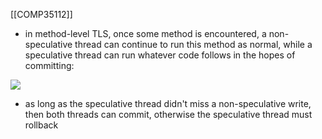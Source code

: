 [[COMP35112]]

- in method-level TLS, once some method is encountered, a non-speculative thread can continue to run this method as normal, while a speculative thread can run whatever code follows in the hopes of committing:

![](https://i.imgur.com/fa2ZypX.png)

- as long as the speculative thread didn't miss a non-speculative write, then both threads can commit, otherwise the speculative thread must rollback